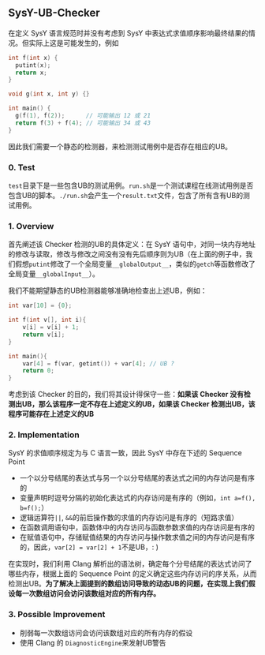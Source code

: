 ## SysY-UB-Checker

在定义 SysY 语言规范时并没有考虑到 SysY 中表达式求值顺序影响最终结果的情况。但实际上这是可能发生的，例如

```c
int f(int x) {
  putint(x);
  return x;
}

void g(int x, int y) {}

int main() {
  g(f(1), f(2));      // 可能输出 12 或 21
  return f(3) + f(4); // 可能输出 34 或 43
}
```

因此我们需要一个静态的检测器，来检测测试用例中是否存在相应的UB。

### 0. Test

`test`目录下是一些包含UB的测试用例。`run.sh`是一个测试课程在线测试用例是否包含UB的脚本。`./run.sh`会产生一个`result.txt`文件，包含了所有含有UB的测试用例。

### 1. Overview

首先阐述该 Checker 检测的UB的具体定义：在 SysY 语句中，对同一块内存地址的修改与读取，修改与修改之间没有没有先后顺序则为UB（在上面的例子中，我们假想`putint`修改了一个全局变量`__globalOutput__`，类似的`getch`等函数修改了全局变量`__globalInput__`）。

我们不能期望静态的UB检测器能够准确地检查出上述UB，例如：

```c
int var[10] = {0};

int f(int v[], int i){
    v[i] = v[i] + 1;
    return v[i];
}

int main(){
    var[4] = f(var, getint()) + var[4]; // UB ?
    return 0;
}
```

考虑到该 Checker 的目的，我们将其设计得保守一些：**如果该 Checker 没有检测出UB，那么该程序一定不存在上述定义的UB，如果该 Checker 检测出UB，该程序可能存在上述定义的UB**

### 2. Implementation

SysY 的求值顺序规定为与 C 语言一致，因此 SysY 中存在下述的 Sequence Point

* 一个以分号结尾的表达式与另一个以分号结尾的表达式之间的内存访问是有序的
* 变量声明时逗号分隔的初始化表达式的内存访问是有序的（例如，`int a=f(), b=f();`）
* 逻辑运算符`||`, `&&`的前后操作数的求值的内存访问是有序的（短路求值）
* 在函数调用语句中，函数体中的内存访问与函数参数求值的内存访问是有序的
* 在赋值语句中，存储赋值结果的内存访问与操作数求值之间的内存访问是有序的，因此，`var[2] = var[2] + 1`不是UB，: )

在实现时，我们利用 Clang 解析出的语法树，确定每个分号结尾的表达式访问了哪些内存，根据上面的 Sequence Point 的定义确定这些内存访问的序关系，从而检测出UB。**为了解决上面提到的数组访问导致的动态UB的问题，在实现上我们假设每一次数组访问会访问该数组对应的所有内存。**

### 3. Possible Improvement

* 削弱每一次数组访问会访问该数组对应的所有内存的假设
* 使用 Clang 的 `DiagnosticEngine`来发射UB警告
